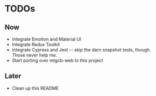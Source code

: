 # TODOs

## Now

- Integrate Emotion and Material UI
- Integrate Redux Toolkit
- Integrate Cypress and Jest -- skip the darn snapshot tests, though. Those never help me.
- Start porting over mtgcb-web to this project

## Later

- Clean up this README
